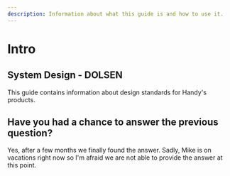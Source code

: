 ```yaml
---
description: Information about what this guide is and how to use it.
---
```


# Intro

## System Design - DOLSEN

This guide contains information about design standards for Handy's products.

## Have you had a chance to answer the previous question?

Yes, after a few months we finally found the answer. Sadly, Mike is on vacations right now so I'm afraid we are not able to provide the answer at this point.



